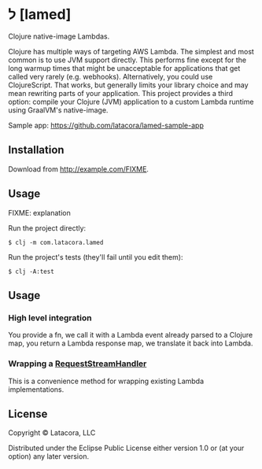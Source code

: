 # ﬥ [lamed]

Clojure native-image Lambdas.

Clojure has multiple ways of targeting AWS Lambda. The simplest and most common
is to use JVM support directly. This performs fine except for the long warmup
times that might be unacceptable for applications that get called very rarely
(e.g. webhooks). Alternatively, you could use ClojureScript. That works, but
generally limits your library choice and may mean rewriting parts of your
application. This project provides a third option: compile your Clojure (JVM)
application to a custom Lambda runtime using GraalVM's native-image.

Sample app:
https://github.com/latacora/lamed-sample-app

## Installation

Download from http://example.com/FIXME.

## Usage

FIXME: explanation

Run the project directly:

    $ clj -m com.latacora.lamed

Run the project's tests (they'll fail until you edit them):

    $ clj -A:test

## Usage

### High level integration

You provide a fn, we call it with a Lambda event already parsed to a Clojure
map, you return a Lambda response map, we translate it back into Lambda.

### Wrapping a [RequestStreamHandler][rsh]

This is a convenience method for wrapping existing Lambda implementations.

[rsh]: https://github.com/aws/aws-lambda-java-libs/blob/master/aws-lambda-java-core/src/main/java/com/amazonaws/services/lambda/runtime/RequestStreamHandler.java

## License

Copyright © Latacora, LLC

Distributed under the Eclipse Public License either version 1.0 or (at
your option) any later version.
